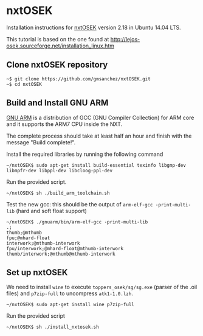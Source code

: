 # nxtOSEK

Installation instructions for [nxtOSEK](http://lejos-osek.sourceforge.net) version 2.18 in Ubuntu 14.04 LTS.

This tutorial is based on the one found at http://lejos-osek.sourceforge.net/installation_linux.htm

## Clone nxtOSEK repository

```
~$ git clone https://github.com/gmsanchez/nxtOSEK.git
~$ cd nxtOSEK
```


## Build and Install GNU ARM

[GNU ARM](http://www.gnuarm.com/) is a distribution of GCC (GNU Compiler Collection) for ARM core and it supports the ARM7 CPU inside the NXT. 

The complete process should take at least half an hour and finish with the message "Build complete!".

Install the required libraries by running the following command

`~/nxtOSEK$ sudo apt-get install build-essential texinfo libgmp-dev libmpfr-dev libppl-dev libcloog-ppl-dev`

Run the provided script.

`~/nxtOSEK$ sh ./build_arm_toolchain.sh`

Test the new gcc: this should be the output of `arm-elf-gcc -print-multi-lib` (hard and soft float support)

```
~/nxtOSEK$ ./gnuarm/bin/arm-elf-gcc -print-multi-lib
.;
thumb;@mthumb
fpu;@mhard-float
interwork;@mthumb-interwork
fpu/interwork;@mhard-float@mthumb-interwork
thumb/interwork;@mthumb@mthumb-interwork
```

## Set up nxtOSEK

We need to install `wine` to execute `toppers_osek/sg/sg.exe` (parser of the .oil files) and `p7zip-full` to uncompress `atk1-1.0.lzh`.

`~/nxtOSEK$ sudo apt-get install wine p7zip-full`

Run the provided script

`~/nxtOSEK$ sh ./install_nxtosek.sh`

